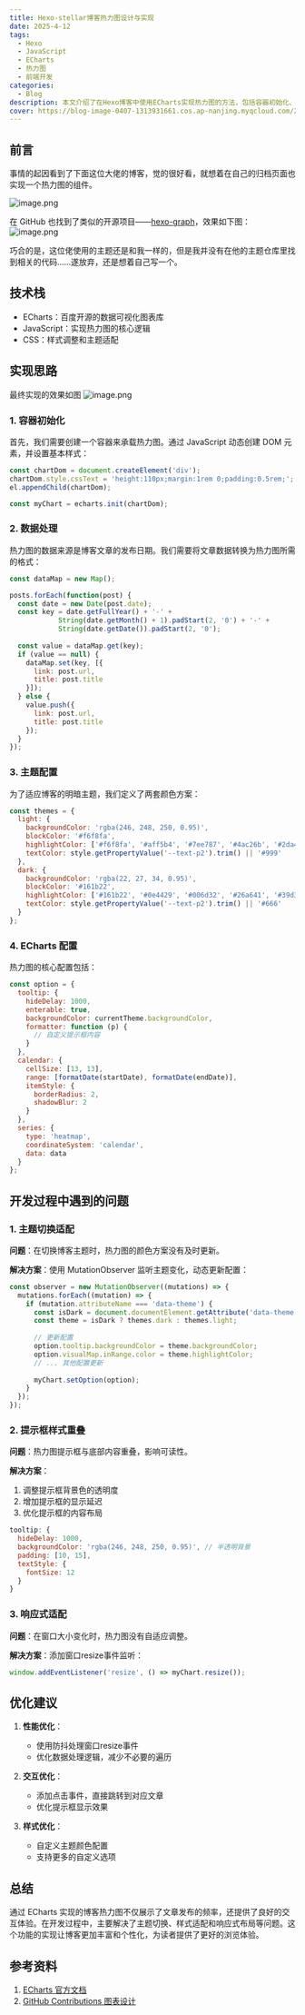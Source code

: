 ```yaml
---
title: Hexo-stellar博客热力图设计与实现
date: 2025-4-12
tags:
  - Hexo
  - JavaScript
  - ECharts
  - 热力图
  - 前端开发
categories:
  - Blog
description: 本文介绍了在Hexo博客中使用ECharts实现热力图的方法，包括容器初始化、数据处理、主题配置和ECharts配置。解决了主题切换适配、提示框样式重叠和响应式适配问题，并提供了性能、交互和样式优化建议，增强了博客的丰富性和个性化。
cover: https://blog-image-0407-1313931661.cos.ap-nanjing.myqcloud.com/20250412233148881.png?imageSlim
---
```


## 前言

事情的起因看到了下面这位大佬的博客，觉的很好看，就想着在自己的归档页面也实现一个热力图的组件。

![image.png](https://blog-image-0407-1313931661.cos.ap-nanjing.myqcloud.com/20250412230613464.png?imageSlim)

在 GitHub 也找到了类似的开源项目——[hexo-graph](https://github.com/codepzj/hexo-graph)，效果如下图：
![image.png](https://blog-image-0407-1313931661.cos.ap-nanjing.myqcloud.com/20250412230932965.png?imageSlim)

巧合的是，这位佬使用的主题还是和我一样的，但是我并没有在他的主题仓库里找到相关的代码……遂放弃，还是想着自己写一个。

## 技术栈

- ECharts：百度开源的数据可视化图表库
- JavaScript：实现热力图的核心逻辑
- CSS：样式调整和主题适配

## 实现思路

最终实现的效果如图
![image.png](https://blog-image-0407-1313931661.cos.ap-nanjing.myqcloud.com/20250412233148881.png?imageSlim)


### 1. 容器初始化

首先，我们需要创建一个容器来承载热力图。通过 JavaScript 动态创建 DOM 元素，并设置基本样式：

```javascript
const chartDom = document.createElement('div');
chartDom.style.cssText = 'height:110px;margin:1rem 0;padding:0.5rem;';
el.appendChild(chartDom);

const myChart = echarts.init(chartDom);
```

### 2. 数据处理

热力图的数据来源是博客文章的发布日期。我们需要将文章数据转换为热力图所需的格式：

```javascript
const dataMap = new Map();

posts.forEach(function(post) {
  const date = new Date(post.date);
  const key = date.getFullYear() + '-' + 
            String(date.getMonth() + 1).padStart(2, '0') + '-' + 
            String(date.getDate()).padStart(2, '0');
            
  const value = dataMap.get(key);
  if (value == null) {
    dataMap.set(key, [{
      link: post.url,
      title: post.title
    }]);
  } else {
    value.push({
      link: post.url,
      title: post.title
    });
  }
});
```

### 3. 主题配置

为了适应博客的明暗主题，我们定义了两套颜色方案：

```javascript
const themes = {
  light: {
    backgroundColor: 'rgba(246, 248, 250, 0.95)',
    blockColor: '#f6f8fa',
    highlightColor: ['#f6f8fa', '#aff5b4', '#7ee787', '#4ac26b', '#2da44e'],
    textColor: style.getPropertyValue('--text-p2').trim() || '#999'
  },
  dark: {
    backgroundColor: 'rgba(22, 27, 34, 0.95)',
    blockColor: '#161b22',
    highlightColor: ['#161b22', '#0e4429', '#006d32', '#26a641', '#39d353'],
    textColor: style.getPropertyValue('--text-p2').trim() || '#666'
  }
};
```

### 4. ECharts 配置

热力图的核心配置包括：

```javascript
const option = {
  tooltip: {
    hideDelay: 1000,
    enterable: true,
    backgroundColor: currentTheme.backgroundColor,
    formatter: function (p) {
      // 自定义提示框内容
    }
  },
  calendar: {
    cellSize: [13, 13],
    range: [formatDate(startDate), formatDate(endDate)],
    itemStyle: {
      borderRadius: 2,
      shadowBlur: 2
    }
  },
  series: {
    type: 'heatmap',
    coordinateSystem: 'calendar',
    data: data
  }
};
```

## 开发过程中遇到的问题

### 1. 主题切换适配

**问题**：在切换博客主题时，热力图的颜色方案没有及时更新。

**解决方案**：使用 MutationObserver 监听主题变化，动态更新配置：

```javascript
const observer = new MutationObserver((mutations) => {
  mutations.forEach((mutation) => {
    if (mutation.attributeName === 'data-theme') {
      const isDark = document.documentElement.getAttribute('data-theme') === 'dark';
      const theme = isDark ? themes.dark : themes.light;
      
      // 更新配置
      option.tooltip.backgroundColor = theme.backgroundColor;
      option.visualMap.inRange.color = theme.highlightColor;
      // ... 其他配置更新
      
      myChart.setOption(option);
    }
  });
});
```

### 2. 提示框样式重叠

**问题**：热力图提示框与底部内容重叠，影响可读性。

**解决方案**：
1. 调整提示框背景色的透明度
2. 增加提示框的显示延迟
3. 优化提示框的内容布局

```javascript
tooltip: {
  hideDelay: 1000,
  backgroundColor: 'rgba(246, 248, 250, 0.95)', // 半透明背景
  padding: [10, 15],
  textStyle: {
    fontSize: 12
  }
}
```

### 3. 响应式适配

**问题**：在窗口大小变化时，热力图没有自适应调整。

**解决方案**：添加窗口resize事件监听：

```javascript
window.addEventListener('resize', () => myChart.resize());
```

## 优化建议

1. **性能优化**：
   - 使用防抖处理窗口resize事件
   - 优化数据处理逻辑，减少不必要的遍历

2. **交互优化**：
   - 添加点击事件，直接跳转到对应文章
   - 优化提示框显示效果

3. **样式优化**：
   - 自定义主题颜色配置
   - 支持更多的自定义选项

## 总结

通过 ECharts 实现的博客热力图不仅展示了文章发布的频率，还提供了良好的交互体验。在开发过程中，主要解决了主题切换、样式适配和响应式布局等问题。这个功能的实现让博客更加丰富和个性化，为读者提供了更好的浏览体验。

## 参考资料

1. [ECharts 官方文档](https://echarts.apache.org/zh/index.html)
2. [GitHub Contributions 图表设计](https://docs.github.com/en/account-and-profile/setting-up-and-managing-your-github-profile/managing-contribution-settings-on-your-profile/viewing-contributions-on-your-profile) 